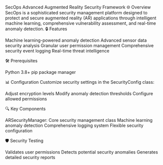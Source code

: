 SecOps
Advanced Augmented Reality Security Framework
🌐 Overview
SecOps is a sophisticated security management platform designed to protect and secure augmented reality (AR) applications through intelligent machine learning, comprehensive vulnerability assessment, and real-time anomaly detection.
🔒 Features

Machine learning-powered anomaly detection
Advanced sensor data security analysis
Granular user permission management
Comprehensive security event logging
Real-time threat intelligence

🛠️ Prerequisites

Python 3.8+
pip package manager


📊 Configuration
Customize security settings in the SecurityConfig class:

Adjust encryption levels
Modify anomaly detection thresholds
Configure allowed permissions

🔍 Key Components

ARSecurityManager: Core security management class
Machine learning anomaly detection
Comprehensive logging system
Flexible security configuration

🛡️ Security Testing

Validates user permissions
Detects potential security anomalies
Generates detailed security reports

